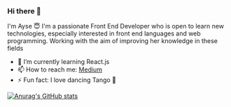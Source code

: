 ### Hi there 👋

I'm Ayse 😇
I'm a passionate Front End Developer who is open to learn new technologies, especially interested in front end
languages and web programming. Working with the aim of improving her knowledge in these fields

- 🌱 I’m currently learning React.js
- 📫 How to reach me:  [Medium](https://medium.com/@aysebasar)
- ⚡ Fun fact:  I love dancing Tango 💃

[![Anurag's GitHub stats](https://github-readme-stats.vercel.app/api?username=ayse8888)](https://github.com/anuraghazra/github-readme-stats)


